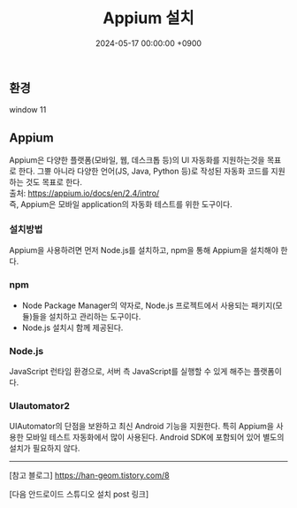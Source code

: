 ﻿---
classes: wide
toc: true
toc_label: "My Table of Contents"
#toc_icon: "cog"
layout: single
title: "Appium 설치"
date: "2024-05-17 00:00:00 +0900"
last_modified_at: "2024-05-17 00:00:00 +0900"
categories:
  - Project
tags:
  - phishinWebView
author_profile: true
sidebar:
    nav: docs
---

## 환경
window 11

## Appium
Appium은 다양한 플랫폼(모바일, 웹, 데스크톱 등)의 UI 자동화를 지원하는것을 목표로 한다.
그쁀 아니라 다양한 언어(JS, Java, Python 등)로 작성된 자동화 코드를 지원하는 것도 목표로 한다.
<br/>출처: https://appium.io/docs/en/2.4/intro/
<br/>즉, Appium은 모바일 application의 자동화 테스트를 위한 도구이다.

### 설치방법
Appium을 사용하려면 먼저 Node.js를 설치하고, npm을 통해 Appium을 설치해야 한다.

### npm
- Node Package Manager의 약자로, Node.js 프로젝트에서 사용되는 패키지(모듈)들을 설치하고 관리하는 도구이다.
- Node.js 설치시 함께 제공된다.

### Node.js
JavaScript 런타임 환경으로, 서버 측 JavaScript를 실행할 수 있게 해주는 플랫폼이다.

### UIautomator2
UIAutomator의 단점을 보완하고 최신 Android 기능을 지원한다.
특히 Appium을 사용한 모바일 테스트 자동화에서 많이 사용된다.
Android SDK에 포함되어 있어 별도의 설치가 필요하지 않다.

---
[참고 블로그]
https://han-geom.tistory.com/8

[다음 안드로이드 스튜디오 설치 post 링크]